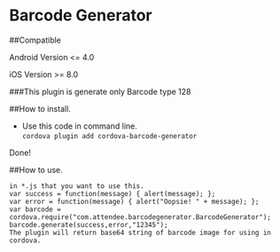 # Barcode Generator
##Compatible

Android Version <= 4.0

iOS Version >= 8.0

###This plugin is generate only Barcode type 128

##How to install.
* Use this code in command line.<br/>
`cordova plugin add cordova-barcode-generator`

Done!

##How to use.
``````
in *.js that you want to use this.
var success = function(message) { alert(message); };
var error = function(message) { alert("Oopsie! " + message); };
var barcode = cordova.require("com.attendee.barcodegenerator.BarcodeGenerator");
barcode.generate(success,error,"12345");
The plugin will return base64 string of barcode image for using in cordova.
``````